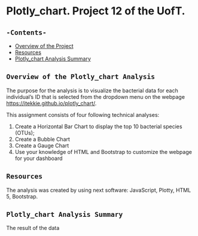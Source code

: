 # Plotly_chart. Project 12 of the UofT.
## `-Contents-`	
	
- [Overview of the Project](#overview-of-the-Plotly_chart-Analysis)
- [Resources](#resources)	
- [Plotly_chart Analysis Summary](#Mission-to-Plotly_charts-Summary)	
## `Overview of the Plotly_chart Analysis`	
	
The purpose for the analysis is to visualize the bacterial data for each individual’s ID that is selected from the dropdown menu on the webpage https://itekkie.github.io/plotly_chart/.

This assignment consists of four following technical analyses:
  1. Create a Horizontal Bar Chart to display the top 10 bacterial species (OTUs);
  2. Create a Bubble Chart
  3. Create a Gauge Chart
  4. Use your knowledge of HTML and Bootstrap to customize the webpage for your dashboard
## `Resources`	

The analysis was created by using next software: JavaScript, Plotty, HTML 5, Bootstrap.
## `Plotly_chart Analysis Summary`	

The result of the data 